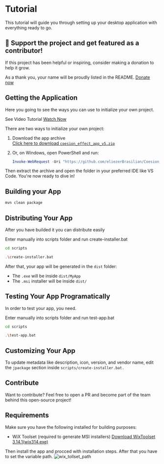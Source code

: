 # Tutorial

This tutorial will guide you through setting up your desktop application with everything ready to go.

## 💖 Support the project and get featured as a contributor!
If this project has been helpful or inspiring, consider making a donation to help it grow.

As a thank you, your name will be proudly listed in the README.
[Donate now](buymeacoffee.com/plantfall)

## Getting the Application

Here you going to see the ways you can use to initialize your own project.

See Video Tutorial
[Watch Now](https://youtu.be/HJPHG8Bqq98)

There are two ways to initialize your own project:

1. Download the app archive  
   [Click here to download `coesion_effect_app_v5.zip`](https://github.com/eliezerBrasilian/Coesion-Effect/releases/download/v5/my_coesion_effect_app_v5.zip)

2. Or, on Windows, open PowerShell and run:

   ```powershell
   Invoke-WebRequest -Uri "https://github.com/eliezerBrasilian/Coesion-Effect/releases/download/v5/my_coesion_effect_app_v5.zip" -OutFile "coesion_effect_app_v5.zip"
   ```

Then extract the archive and open the folder in your preferred IDE like VS Code. You're now ready to dive in!


## Building your App

```bash
mvn clean package
```

## Distributing Your App

After you have builded it you can distribute easily

Enter manually into scripts folder and run create-installer.bat

```bash
cd scripts
```

```bash
.\create-installer.bat
```

After that, your app will be generated in the `dist` folder:

- The `.exe` will be inside `dist/MyApp`
- The `.msi` installer will be inside `dist/`

## Testing Your App Programatically

In order to test your app, you need.

Enter manually into scripts folder and run test-app.bat

```bash
cd scripts
```

```bash
.\test-app.bat
```

## Customizing Your App

To update metadata like description, icon, version, and vendor name, edit the `jpackage` section inside `scripts/create-installer.bat.`

## Contribute

Want to contribute?
Feel free to open a PR and become part of the team behind this open-source project!

## Requirements

Make sure you have the following installed for building purposes:

- WiX Toolset (required to generate MSI installers)
  [Download WixToolset 3.14.1(wix314.exe)](https://github.com/wixtoolset/wix3/releases/tag/wix3141rtm)

Then install the app and procced with installation steps. After that you have to set the variable path.
![wix_tollset_path](https://github.com/user-attachments/assets/d92cc6ec-fdd9-4eac-bb82-1c878fa66937)

